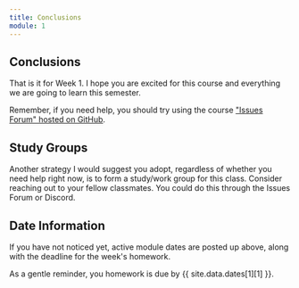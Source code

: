 ```yaml
---
title: Conclusions
module: 1
---
```


## Conclusions

That is it for Week 1. I hope you are excited for this course and everything we are going to learn this semester.

Remember, if you need help, you should try using the course ["Issues Forum" hosted on GitHub](https://github.com/Montana-Media-Arts/441-WebTech-Spring2021-Examples/issues).

## Study Groups

Another strategy I would suggest you adopt, regardless of whether you need help right now, is to form a study/work group for this class. Consider reaching out to your fellow classmates. You could do this through the Issues Forum or Discord.

## Date Information

If you have not noticed yet, active module dates are posted up above, along with the deadline for the week's homework.

As a gentle reminder, you homework is due by {{ site.data.dates[1][1] }}.
